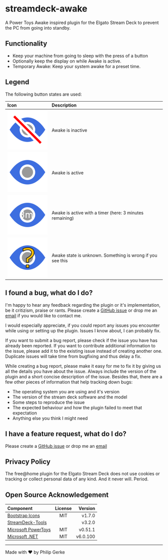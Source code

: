 # streamdeck-awake

A Power Toys Awake inspired plugin for the Elgato Stream Deck to prevent the PC from going into standby.

## Functionality

- Keep your machine from going to sleep with the press of a button
- Optionally keep the display on while Awake is active.
- Temporary Awake: Keep your system awake for a preset time.

## Legend

The following button states are used:

| Icon                                                          | Description                                                |
| :------------------------------------------------------------ | :--------------------------------------------------------- |
| ![Awake Off](StreamDeckAwake/Images/awakeOff@2x.png)          | Awake is inactive                                          |
| ![Awake On](StreamDeckAwake/Images/awakeOn@2x.png)            | Awake is active                                            |
| ![Timed Awake On](StreamDeckAwake/Images/awakeOnTimed@2x.png) | Awake is active with a timer (here: 3 minutes remaining)   |
| ![Awake Unknown](StreamDeckAwake/Images/awakeUnknown@2x.png)  | Awake state is unknown. Something is wrong if you see this |

## I found a bug, what do I do?

I'm happy to hear any feedback regarding the plugin or it's implementation, be it critizism, praise or rants. Please create a [GitHub issue](https://github.com/pgerke/streamdeck-awake/issues) or drop me an [email](mailto:info@philipgerke.com) if you would like to contact me.

I would especially appreciate, if you could report any issues you encounter while using or setting up the plugin. Issues I know about, I can probably fix.

If you want to submit a bug report, please check if the issue you have has already been reported. If you want to contribute additional information to the issue, please add it to the existing issue instead of creating another one. Duplicate issues will take time from bugfixing and thus delay a fix.

While creating a bug report, please make it easy for me to fix it by giving us all the details you have about the issue. Always include the version of the plugin and a short concise description of the issue. Besides that, there are a few other pieces of information that help tracking down bugs:

- The operating system you are using and it's version
- The version of the stream deck software and the model
- Some steps to reproduce the issue
- The expected behaviour and how the plugin failed to meet that expectation
- Anything else you think I might need

## I have a feature request, what do I do?

Please create a [GitHub issue](https://github.com/pgerke/streamdeck-awake/issues) or drop me an [email](mailto:info@philipgerke.com)

## Privacy Policy

The free@home plugin for the Elgato Stream Deck does not use cookies or tracking or collect personal data of any kind. And it never will. Period.

## Open Source Acknowledgement

| Component                                                         | License |  Version |
| :---------------------------------------------------------------- | :-----: | -------: |
| [Bootstrap Icons](https://icons.getbootstrap.com/)                |   MIT   |   v1.7.0 |
| [StreamDeck-Tools](https://github.com/BarRaider/streamdeck-tools) |         |   v3.2.0 |
| [Microsoft PowerToys](https://github.com/microsoft/PowerToys)     |   MIT   |  v0.51.1 |
| [Microsoft .NET](https://github.com/microsoft/dotnet)             |   MIT   | v6.0.100 |

<hr>

Made with ❤ by Philip Gerke
